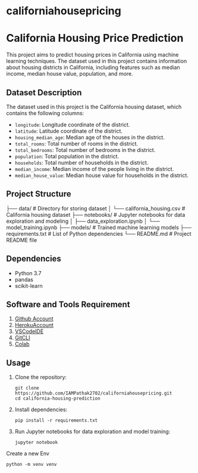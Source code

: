 # californiahousepricing
# California Housing Price Prediction

This project aims to predict housing prices in California using machine learning techniques. The dataset used in this project contains information about housing districts in California, including features such as median income, median house value, population, and more.

## Dataset Description

The dataset used in this project is the California housing dataset, which contains the following columns:

- `longitude`: Longitude coordinate of the district.
- `latitude`: Latitude coordinate of the district.
- `housing_median_age`: Median age of the houses in the district.
- `total_rooms`: Total number of rooms in the district.
- `total_bedrooms`: Total number of bedrooms in the district.
- `population`: Total population in the district.
- `households`: Total number of households in the district.
- `median_income`: Median income of the people living in the district.
- `median_house_value`: Median house value for households in the district.

## Project Structure

├── data/ # Directory for storing dataset
│ └── california_housing.csv # California housing dataset
├── notebooks/ # Jupyter notebooks for data exploration and modeling
│ ├── data_exploration.ipynb
│ └── model_training.ipynb
├── models/ # Trained machine learning models
├── requirements.txt # List of Python dependencies
└── README.md # Project README file



## Dependencies

- Python 3.7
- pandas
- scikit-learn

## Software and Tools Requirement
1. [Github Account](https://github.com)
2. [HerokuAccount](https://heroku.com)
3. [VSCodeIDE](https://code.visualstudio.com/)
4. [GitCLI](https://git-scm.com/book/en/v2/Getting-Started-The-Command-Line)
5. [Colab](https://colab.research.google.com/?utm_source=scs-index)
## Usage

1. Clone the repository:
    ```
    git clone https://github.com/IAMPathak2702/californiahousepricing.git
    cd california-housing-prediction
    ```

2. Install dependencies:
    ```
    pip install -r requirements.txt
    ```

3. Run Jupyter notebooks for data exploration and model training:
    ```
    jupyter notebook
    ```

Create a new Env
```
python -m venv venv

```